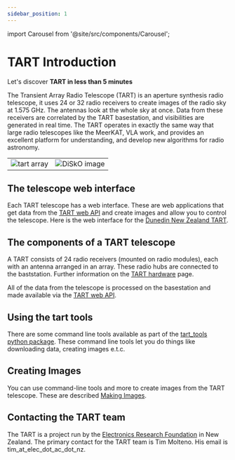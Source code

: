 ```yaml
---
sidebar_position: 1
---
```


import Carousel from '@site/src/components/Carousel';


# TART Introduction

Let's discover **TART in less than 5 minutes**

The Transient Array Radio Telescope (TART) is an aperture synthesis radio telescope, it uses 24 or 32 radio receivers to create images of the radio sky at 1.575 GHz. The antennas look at the whole sky at once. Data from these receivers are correlated by the TART basestation, and visibilities are generated in real time.  The TART operates in exactly the same way that large radio telescopes like the MeerKAT,   VLA work, and provides an excellent platform for understanding, and develop new algorithms for radio astronomy.

|       |      |
| ---   | ---- |
| ![tart array](pathname:///img/tart_array.jpg) | ![DiSkO image](pathname:///img/signal.svg) |


## The telescope web interface

Each TART telescope has a web interface. These are web applications that get data from the  [TART web API](./basics/tart-api) and create images and allow you to control the telescope. Here is the web interface for the [Dunedin New Zealand TART](https://tart.elec.ac.nz/signal/home).

## The components of a TART telescope

A TART consists of 24 radio receivers (mounted on radio modules), each with an antenna arranged in an array. These radio hubs are connected to the baststation. Further information on the [TART hardware](./basics/hardware) page.

All of the data from the telescope is processed on the basestation and made available via the [TART web API](./basics/tart-api).

## Using the tart tools

There are some command line tools available as part of the [tart_tools python package](https://github.com/tart-telescope/tart_modules). These command line tools let you do things like downloading data, creating images e.t.c.


## Creating Images

You can use command-line tools and more to create images from the TART telescope. These are described  [Making Images](./basics/making-images).


## Contacting the TART team

The TART is a project run by the [Electronics Research Foundation](https://elec.ac.nz) in New Zealand. The primary contact for the TART team is Tim Molteno. His email is tim_at_elec_dot_ac_dot_nz.
